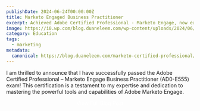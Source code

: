 ```yaml
---
publishDate: 2024-06-24T00:00:00Z
title: Marketo Engaged Business Practitioner
excerpt: Achieved Adobe Certified Professional - Marketo Engage, now excelling in custom objects and technical implementations!
image: https://i0.wp.com/blog.duaneleem.com/wp-content/uploads/2024/06/20240624-Adobe-Certified-Professional-Marketo-Engage-Business-Practitioner-certificate.png?resize=1024%2C792&ssl=1
category: Education
tags:
  - marketing
metadata:
  canonical: https://blog.duaneleem.com/marketo-certified-professional/
---
```


I am thrilled to announce that I have successfully passed the Adobe Certified Professional – Marketo Engage Business Practitioner (AD0-E555) exam! This certification is a testament to my expertise and dedication to mastering the powerful tools and capabilities of Adobe Marketo Engage.

<p style="text-align: center;">
  <a style="text-decoration: none; color: white" class='rounded bg-stone-500 px-2 py-1 text-lg font-semibold text-white shadow-sm hover:bg-stone-600 focus-visible:outline focus-visible:outline-2 focus-visible:outline-offset-2 focus-visible:outline-stone-500' href='https://blog.duaneleem.com/i-am-officially-a-cissp/'>View Full Blog Post</a>
</p>
